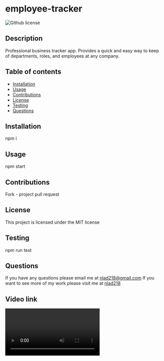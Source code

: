 # employee-tracker

![Github license](https://img.shields.io/badge/license-MIT-blue.svg)

## Description

Professional business tracker app. Provides a quick and easy way to keep of departments, roles, and employees at any company.

## Table of contents

- [Installation](#installation)
- [Usage](#usage)
- [Contributions](#contributions)
- [License](#license)
- [Testing](#testing)
- [Questions](#questions)

## Installation

npm i

## Usage

npm start

## Contributions

Fork - project pull request

## License

This project is licensed under the MIT license

## Testing

npm run test

## Questions

If you have any questions please email me at nlad218@gmail.com
If you want to see more of my work please visit me at [nlad218](https://github.com/nlad218)

## Video link

![Alt text](<./assets/demo.mov>)
